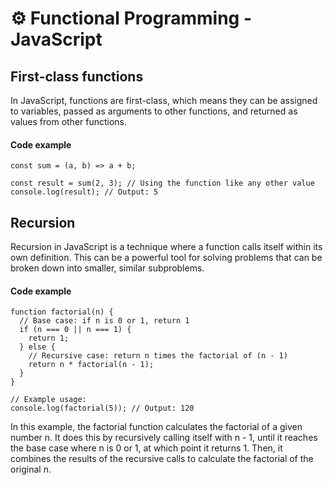 # :gear: Functional Programming - JavaScript

## First-class functions

In JavaScript, functions are first-class, which means they can be assigned to variables, passed as arguments to other functions, and returned as values from other functions.

#### Code example

```JS
const sum = (a, b) => a + b;

const result = sum(2, 3); // Using the function like any other value
console.log(result); // Output: 5
```

## Recursion

Recursion in JavaScript is a technique where a function calls itself within its own definition. This can be a powerful tool for solving problems that can be broken down into smaller, similar subproblems.

#### Code example

```JS
function factorial(n) {
  // Base case: if n is 0 or 1, return 1
  if (n === 0 || n === 1) {
    return 1;
  } else {
    // Recursive case: return n times the factorial of (n - 1)
    return n * factorial(n - 1);
  }
}

// Example usage:
console.log(factorial(5)); // Output: 120
```

In this example, the factorial function calculates the factorial of a given number n. It does this by recursively calling itself with n - 1, until it reaches the base case where n is 0 or 1, at which point it returns 1. Then, it combines the results of the recursive calls to calculate the factorial of the original n.
